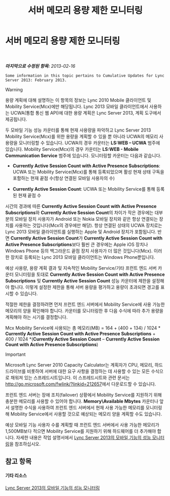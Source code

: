 ﻿---
title: 서버 메모리 용량 제한 모니터링
TOCTitle: 서버 메모리 용량 제한 모니터링
ms:assetid: 1697ea71-6fcf-480d-b4e9-cd79f94d247e
ms:mtpsurl: https://technet.microsoft.com/ko-kr/library/Hh689982(v=OCS.15)
ms:contentKeyID: 49302925
ms.date: 08/10/2015
mtps_version: v=OCS.15
ms.translationtype: HT
---

# 서버 메모리 용량 제한 모니터링

 

_**마지막으로 수정된 항목:** 2013-02-16_

    Some information in this topic pertains to Cumulative Updates for Lync Server 2013: February 2013.


> [!WARNING]
> 용량 계획에 대해 설명하는 이 항목의 정보는 Lync 2010 Mobile 클라이언트 및 Mobility Service(Mcx)에만 해당됩니다. Lync 2013 모바일 클라이언트에서 사용하는 UCWA(통합 통신 웹 API)에 대한 용량 계획은 Lync Server 2013, 계획 도구에서 제공됩니다.



두 모바일 기능 성능 카운터를 통해 현재 사용량을 파악하고 Lync Server 2013 Mobility Service(Mcx)를 위한 용량을 계획할 수 있을 뿐 아니라 UCWA의 메모리 사용량을 모니터링할 수 있습니다. UCWA의 경우 카운터는 **LS:WEB – UCWA** 범주에 있습니다. Mobility Service(Mcx)의 경우 카운터는 **LS:WEB - Mobile Communication Service** 범주에 있습니다. 모니터링할 카운터는 다음과 같습니다.

  - **Currently Active Session Count with Active Presence Subscriptions**: UCWA 또는 Mobility Service(Mcx)를 통해 등록되었으며 활성 현재 상태 구독을 포함하는 현재 끝점 수(항상 연결된 모바일 사용자의 수)

  - **Currently Active Session Count**: UCWA 또는 Mobility Service를 통해 등록된 현재 끝점 수

시간의 경과에 따른 **Currently Active Session Count with Active Presence Subscriptions**와 **Currently Active Session Count**의 차이가 작은 경우에는 대부분의 모바일 장치 사용자가 Android 또는 Nokia 모바일 장치와 같은 항상 연결되는 장치를 사용하는 것입니다(Mcx의 경우에만 해당). 항상 연결된 상태의 UCWA 장치로는 Lync 2013 모바일 클라이언트를 실행하는 Apple 및 Android 장치가 포함됩니다. 반면 **Currently Active Session Count**가 **Currently Active Session Count with Active Presence Subscriptions**보다 훨씬 큰 경우에는 Apple iOS 장치나 Windows Phone 등의 백그라운드 끝점 장치 사용자가 더 많은 것입니다(Mcx). 이러한 장치로 등록되는 Lync 2013 모바일 클라이언트는 Windows Phone뿐입니다.

예상 사용량, 용량 계획 결과 및 지속적인 Mobility Service/기타 프런트 엔드 서버 카운터 모니터링을 토대로 **Currently Active Session Count with Active Presence Subscriptions** 및 **Currently Active Session Count** 성능 카운터에 제한을 설정해야 합니다. 이렇게 설정한 제한을 통해 서버 용량을 평가하고 용량이 초과되면 경고를 표시할 수 있습니다.

적절한 제한을 결정하려면 먼저 프런트 엔드 서버에서 Mobility Service에 사용 가능한 메모리의 양을 확인해야 합니다. 카운터를 모니터링한 후 다음 수식에 따라 추가 용량을 계획해야 하는 시기를 결정합니다.

Mcx Mobility Service에 사용되는 총 메모리(MB) = 164 + (400 + 134) / 1024 \* **Currently Active Session Count with Active Presence Subscriptions** + 400 / 1024 \*(**Currently Active Session Count** – **Currently Active Session Count with Active Presence Subscriptions**)


> [!IMPORTANT]
> Microsoft Lync Server 2010 Capacity Calculator는 계획자가 CPU, 메모리, 하드 드라이브를 비롯하여 서버에 대한 요구 사항을 결정하는 데 사용할 수 있는 모든 수식으로 채워져 있는 스프레드시트입니다. 이 스프레드시트와 관련 문서는 <A class=uri href="http://go.microsoft.com/fwlink/?linkid=212657">http://go.microsoft.com/fwlink/?linkid=212657</A>에서 다운로드할 수 있습니다.



프런트 엔드 서버는 장애 조치(failover) 상황에서 Mobility Service를 지원하기 위해 충분한 메모리를 사용할 수 있어야 합니다. **Memory\\Available Mbytes** 카운터나 앞서 설명한 수식을 사용하여 프런트 엔드 서버에서 현재 사용 가능한 메모리를 모니터링해 Mobility Service에서 사용할 것으로 예상되는 메모리 양을 계획할 수도 있습니다.

예상 모바일 기능 사용자 수를 계획할 때 프런트 엔드 서버에서 사용 가능한 메모리가 1,500MB보다 적으면 Mobility Service를 지원하기 위해 하드웨어를 더 추가해야 합니다. 자세한 내용은 작업 설명서에서 [Lync Server 2013의 모바일 기능의 성능 모니터링](lync-server-2013-monitoring-mobility-for-performance.md)을 참조하십시오.

## 참고 항목

#### 기타 리소스

[Lync Server 2013의 모바일 기능의 성능 모니터링](lync-server-2013-monitoring-mobility-for-performance.md)

